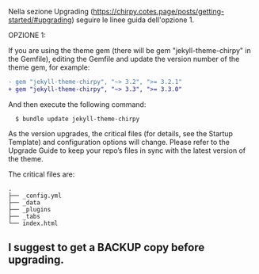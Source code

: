 Nella sezione Upgrading (https://chirpy.cotes.page/posts/getting-started/#upgrading) seguire le linee guida dell'opzione 1.

OPZIONE 1: 

If you are using the theme gem (there will be gem "jekyll-theme-chirpy" in the Gemfile), editing the Gemfile and update the version number of the theme gem, for example:
```diff
- gem "jekyll-theme-chirpy", "~> 3.2", ">= 3.2.1"
+ gem "jekyll-theme-chirpy", "~> 3.3", ">= 3.3.0"
```
And then execute the following command:

```console
  $ bundle update jekyll-theme-chirpy
 ```
As the version upgrades, the critical files (for details, see the Startup Template) and configuration options will change. Please refer to the Upgrade Guide to keep your repo’s files in sync with the latest version of the theme.

The critical files are:
````console
.
├── _config.yml
├── _data
├── _plugins
├── _tabs
└── index.html
````

## I suggest to get a BACKUP copy before upgrading.